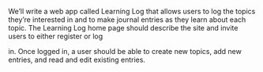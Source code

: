 We’ll write a web app called Learning Log that allows users to 
log the topics they’re interested in and to make journal entries 
as they learn about each topic. The Learning Log home page 
should describe the site and invite users to either register or log 

in. Once logged in, a user should be able to create new topics, 
add new entries, and read and edit existing entries.